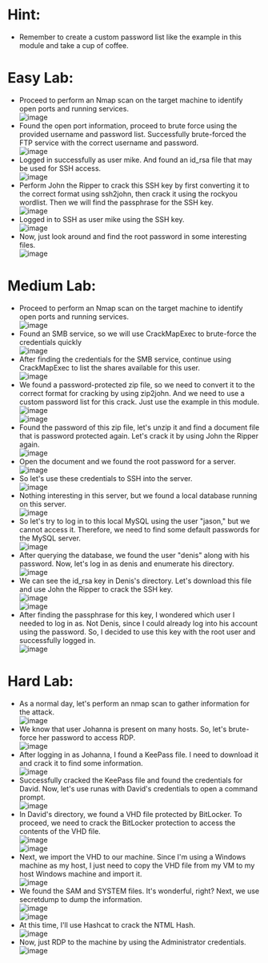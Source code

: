 # Hint: 
- Remember to create a custom password list like the example in this module and take a cup of coffee.
# Easy Lab:
- Proceed to perform an Nmap scan on the target machine to identify open ports and running services. <br>
![image](https://github.com/user-attachments/assets/d1e5dd1d-a332-4508-a6fc-e79003d74dee) <br>
- Found the open port information, proceed to brute force using the provided username and password list. Successfully brute-forced the FTP service with the correct username and password.<br>
![image](https://github.com/user-attachments/assets/61165499-944c-46a4-8fbd-da6f9b3808f5) <br>
- Logged in successfully as user mike. And found an id_rsa file that may be used for SSH access.<br>
![image](https://github.com/user-attachments/assets/46a66acd-b8e3-4b72-9b1a-9cbce5075ff5)
- Perform John the Ripper to crack this SSH key by first converting it to the correct format using ssh2john, then crack it using the rockyou wordlist. Then we will find the passphrase for the SSH key.<br>
![image](https://github.com/user-attachments/assets/56e51763-edba-4dbd-be32-10548217b3c8)
- Logged in to SSH as user mike using the SSH key.<br>
![image](https://github.com/user-attachments/assets/967ebccc-e4ca-4921-8f0e-0c522c4ff0e8) <br>
- Now, just look around and find the root password in some interesting files.<br>
![image](https://github.com/user-attachments/assets/61472775-ae03-4ea4-9c99-af94c55dd453)

# Medium Lab:
- Proceed to perform an Nmap scan on the target machine to identify open ports and running services. <br>
![image](https://github.com/user-attachments/assets/f9c25a60-55bb-4799-af9b-d7d49b4e4c0b) <br>
- Found an SMB service, so we will use CrackMapExec to brute-force the credentials quickly <br>
![image](https://github.com/user-attachments/assets/47f175d7-96ef-4815-9db9-f0ac40b8e4fe) <br>
- After finding the credentials for the SMB service, continue using CrackMapExec to list the shares available for this user.<br>
![image](https://github.com/user-attachments/assets/7b49b6a3-4bba-4149-badd-f788965f0e8f) <br>
- We found a password-protected zip file, so we need to convert it to the correct format for cracking by using zip2john. And we need to use a custom password list for this crack. Just use the example in this module.<br>
![image](https://github.com/user-attachments/assets/d4c8f8e4-7001-40ff-84f4-0fa4b828be9c) <br>
![image](https://github.com/user-attachments/assets/0b3f1dc7-2807-47e5-a38c-10f0e5ea4b05) <br>
- Found the password of this zip file, let's unzip it and find a document file that is password protected again. Let's crack it by using John the Ripper again. <br>
![image](https://github.com/user-attachments/assets/daf6b37b-6726-452e-aa4f-d3b76d1972ca) <br>
- Open the document and we found the root password for a server.<br>
![image](https://github.com/user-attachments/assets/6a332d49-5bf2-40b5-91ac-02128f551d2b) <br>
- So let's use these credentials to SSH into the server.<br>
![image](https://github.com/user-attachments/assets/c5769a3e-8842-47e1-a638-957550cdaf5c) <br>
- Nothing interesting in this server, but we found a local database running on this server.<br>
![image](https://github.com/user-attachments/assets/168787fe-0f8d-425b-b7ed-9b8498caefc1) <br>
- So let's try to log in to this local MySQL using the user "jason," but we cannot access it. Therefore, we need to find some default passwords for the MySQL server.<br>
![image](https://github.com/user-attachments/assets/df58978f-8c51-4e38-a98d-29b98a5ecb85) <br>
- After querying the database, we found the user "denis" along with his password. Now, let's log in as denis and enumerate his directory.<br>
![image](https://github.com/user-attachments/assets/0f66243b-7960-46f2-ab8f-6c309cc89113) <br>
- We can see the id_rsa key in Denis's directory. Let's download this file and use John the Ripper to crack the SSH key.<br>
![image](https://github.com/user-attachments/assets/e97dc2d0-2d82-4afa-92d7-b85a14e0a196) <br>
![image](https://github.com/user-attachments/assets/f4bf94b2-436f-473f-9251-001cd83e2084) <br>
- After finding the passphrase for this key, I wondered which user I needed to log in as. Not Denis, since I could already log into his account using the password. So, I decided to use this key with the root user and successfully logged in.<br>
![image](https://github.com/user-attachments/assets/a64e2bd0-0604-4736-9bdf-793bd59105b7) <br>

# Hard Lab:
- As a normal day, let's perform an nmap scan to gather information for the attack.<br>
![image](https://github.com/user-attachments/assets/64417dcc-4e0c-4fb1-950f-bfe7a54f0174) <br>
- We know that user Johanna is present on many hosts. So, let's brute-force her password to access RDP. <br>
![image](https://github.com/user-attachments/assets/404c2acd-60fb-406a-830a-1beec85fe36f) <br>
- After logging in as Johanna, I found a KeePass file. I need to download it and crack it to find some information.<br>
![image](https://github.com/user-attachments/assets/73b45092-92c6-4672-9443-a864251ca197) <br>
- Successfully cracked the KeePass file and found the credentials for David. Now, let's use runas with David's credentials to open a command prompt.<br>
![image](https://github.com/user-attachments/assets/52f0468d-63b7-4f6a-a2a7-91b44a4d0825) <br>
- In David's directory, we found a VHD file protected by BitLocker. To proceed, we need to crack the BitLocker protection to access the contents of the VHD file.<br>
![image](https://github.com/user-attachments/assets/3c05c9ff-9780-4dc3-a003-cd71bf0526ff) <br>
![image](https://github.com/user-attachments/assets/a2c32cf8-2c92-45e3-8b81-fb1567b71f10) <br>
- Next, we import the VHD to our machine. Since I'm using a Windows machine as my host, I just need to copy the VHD file from my VM to my host Windows machine and import it.<br>
![image](https://github.com/user-attachments/assets/6e6a9ecf-9461-4abb-a14e-8dcb840029c0)<br>
- We found the SAM and SYSTEM files. It's wonderful, right? Next, we use secretdump to dump the information.<br>
![image](https://github.com/user-attachments/assets/a05a7647-21b4-4a87-9077-e71b7c20b8bc) <br>
![image](https://github.com/user-attachments/assets/abb7d75c-e4a1-44b1-9cae-184346ab262d) <br>
- At this time, I'll use Hashcat to crack the NTML Hash.<br>
![image](https://github.com/user-attachments/assets/1f88ca5f-460f-41b9-9a75-cd6f128e9218) <br>
- Now, just RDP to the machine by using the Administrator credentials.
![image](https://github.com/user-attachments/assets/99a8fe45-63f4-4a70-a8b3-35922ce048fb)























